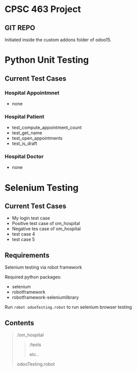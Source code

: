 # CPSC 463 Project
## GIT REPO
Initiated inside the custom addons folder of odoo15.

# Python Unit Testing 
## Current Test Cases
### Hospital Appointmnet
- none
### Hospital Patient
- test_compute_appointment_count
- test_get_name
- test_open_appointments
- test_is_draft
### Hospital Doctor
- none


# Selenium Testing
## Current Test Cases
- My login test case
- Positive test case of om_hospital
- Negative tes case of om_hospital
- test case 4
- test case 5

## Requirements
Selenium testing via robot framework

Required python packages:
- selenium
- robotframework
- robotframework-seleniumlibrary

Run ```robot odooTesting.robot``` to run selenium browser testing

## Contents
> /om_hospital
> > /tests
> >
> > etc..
>
> odooTesting.robot
